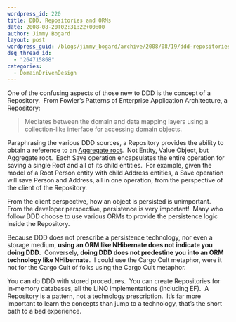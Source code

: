 ```yaml
---
wordpress_id: 220
title: DDD, Repositories and ORMs
date: 2008-08-20T02:31:22+00:00
author: Jimmy Bogard
layout: post
wordpress_guid: /blogs/jimmy_bogard/archive/2008/08/19/ddd-repositories-and-orms.aspx
dsq_thread_id:
  - "264715868"
categories:
  - DomainDrivenDesign
---
```

One of the confusing aspects of those new to DDD is the concept of a Repository.&nbsp; From Fowler&#8217;s Patterns of Enterprise Application Architecture, a Repository:

> Mediates between the domain and data mapping layers using a collection-like interface for accessing domain objects.

Paraphrasing the various DDD sources, a Repository provides the ability to obtain a reference to an [Aggregate root](http://www.lostechies.com/blogs/jimmy_bogard/archive/2008/05/20/entities-value-objects-aggregates-and-roots.aspx).&nbsp; Not Entity, Value Object, but Aggregate root.&nbsp; Each Save operation encapsulates the entire operation for saving a single Root and all of its child entities.&nbsp; For example, given the model of a Root Person entity with child Address entities, a Save operation will save Person and Address, all in one operation, from the perspective of the client of the Repository.

From the client perspective, how an object is persisted is unimportant.&nbsp; From the developer perspective, persistence is very important!&nbsp; Many who follow DDD choose to use various ORMs to provide the persistence logic inside the Repository.

Because DDD does not prescribe a persistence technology, nor even a storage medium, **using an ORM like NHibernate does not indicate you doing DDD**.&nbsp; Conversely, **doing DDD does not predestine you into an ORM technology like NHibernate**.&nbsp; I could use the Cargo Cult metaphor, were it not for the Cargo Cult of folks using the Cargo Cult metaphor.

You can do DDD with stored procedures.&nbsp; You can create Repositories for in-memory databases, all the LINQ implementations (including EF).&nbsp; A Repository is a pattern, not a technology prescription.&nbsp; It&#8217;s far more important to learn the concepts than jump to a technology, that&#8217;s the short bath to a bad experience.